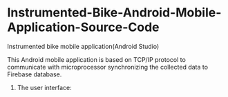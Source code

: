 # Instrumented-Bike-Android-Mobile-Application-Source-Code
Instrumented bike mobile application(Android Studio)

This Android mobile application is based on TCP/IP protocol to communicate with microprocessor synchronizing the collected data to Firebase database.
1. The user interface:
